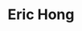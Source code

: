 ---
layout: post
title: Eric Hong
school: NYU
major: Major?
image: https://static.squarespace.com/static/50354720c4aa2d2d3150d3d8/t/5036580c24ac8e905e7e2eee/1345738764374/?format=300w
position: ??
positionURL: http://www.techatnyu.org/position
now: Curlomotion LLC
nowURL: http://www.google.com
twitter: mugmania
email: t@NYU email?
graduate: 2014
weight: 11
---